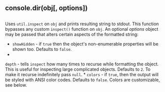 ## console.dir(obj\[, options\])

## 

Uses `util.inspect` on `obj` and prints resulting string to stdout. This function
bypasses any custom `inspect()` function on `obj`. An optional _options_ object
may be passed that alters certain aspects of the formatted string:

* `showHidden` - if `true` then the object's non-enumerable properties will be
shown too. Defaults to `false`.
* 
`depth` - tells `inspect` how many times to recurse while formatting the
object. This is useful for inspecting large complicated objects. Defaults to
`2`. To make it recurse indefinitely pass `null`.
* 
`colors` - if `true`, then the output will be styled with ANSI color codes.
Defaults to `false`. Colors are customizable, see below.